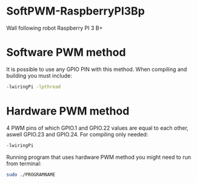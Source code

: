 # SoftPWM-RaspberryPI3Bp
Wall following robot Raspberry PI 3 B+ 
# Software PWM method
It is possible to use any GPIO PIN with this method. 
When compiling and building you must include:

```bash
-lwiringPi -lpthread
```

# Hardware PWM method
4 PWM pins of which GPIO.1 and GPIO.22 values are equal to each other, aswell GPIO.23 and GPIO.24.
For compiling only needed:

```bash
-lwiringPi
```
Running program that uses hardware PWM method you might need to run from terminal:
```bash
sudo ./PROGRAMNAME
```

 